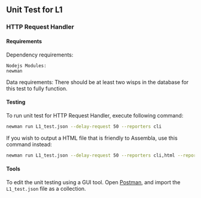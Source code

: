 ## Unit Test for L1

### HTTP Request Handler
#### Requirements
Dependency requirements:
```
Nodejs Modules:
newman
```

Data requirements:
There should be at least two wisps in the database for this test to fully function.

#### Testing

To run unit test for HTTP Request Handler, execute following command:
```bash
newman run L1_test.json --delay-request 50 --reporters cli
```

If you wish to output a HTML file that is friendly to Assembla, use this command instead:
```bash
newman run L1_test.json --delay-request 50 --reporters cli,html --reporter-html-template output_templates/assembla.hbs
```

#### Tools

To edit the unit testing using a GUI tool. Open [Postman](https://www.getpostman.com/), and import the `L1_test.json` file as a collection.
